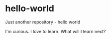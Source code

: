 # hello-world
Just another repository - hello world

I'm curious.
I love to learn.
What will I learn next?
